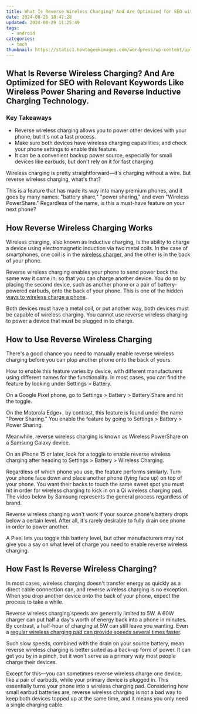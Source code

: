 ```yaml
---
title: What Is Reverse Wireless Charging? And Are Optimized for SEO with Relevant Keywords Like Wireless Power Sharing and Reverse Inductive Charging Technology.
date: 2024-08-26 18:47:28
updated: 2024-08-29 11:25:49
tags:
  - android
categories:
  - tech
thumbnail: https://static1.howtogeekimages.com/wordpress/wp-content/uploads/2021/11/7592a950.jpg
---
```


## What Is Reverse Wireless Charging? And Are Optimized for SEO with Relevant Keywords Like Wireless Power Sharing and Reverse Inductive Charging Technology.

### Key Takeaways

* Reverse wireless charging allows you to power other devices with your phone, but it's not a fast process.
* Make sure both devices have wireless charging capabilities, and check your phone settings to enable this feature.
* It can be a convenient backup power source, especially for small devices like earbuds, but don't rely on it for fast charging.

 Wireless charging is pretty straightforward—it's charging without a wire. But reverse wireless charging, what's that?

 This is a feature that has made its way into many premium phones, and it goes by many names: "battery share," "power sharing," and even "Wireless PowerShare." Regardless of the name, is this a must-have feature on your next phone?

##  How Reverse Wireless Charging Works

 Wireless charging, also known as inductive charging, is the ability to charge a device using electromagnetic induction via two metal coils. In the case of smartphones, one coil is in the [wireless charger](https://howto.techidaily.com/full-solutions-to-fix-error-code-920-in-google-play-on-nokia-130-music-drfone-by-drfone-fix-android-problems-fix-android-problems/), and the other is in the back of your phone.

 Reverse wireless charging enables your phone to send power back the same way it came in, so that you can charge another device. You do so by placing the second device, such as another phone or a pair of battery-powered earbuds, onto the back of your phone. This is one of the hidden [ways to wireless charge a phone](https://screen-video-capture.techidaily.com/new-asgard-unleashed-echoes-of-ragnarok/).

 Both devices must have a metal coil, or put another way, both devices must be capable of wireless charging. You cannot use reverse wireless charging to power a device that must be plugged in to charge.

##  How to Use Reverse Wireless Charging

 There's a good chance you need to manually enable reverse wireless charging before you can plop another phone onto the back of yours.

 How to enable this feature varies by device, with different manufacturers using different names for the functionality. In most cases, you can find the feature by looking under Settings > Battery.

 On a Google Pixel phone, go to Settings > Battery > Battery Share and hit the toggle.

 On the Motorola Edge+, by contrast, this feature is found under the name "Power Sharing." You enable the feature by going to Settings > Battery > Power Sharing.

 Meanwhile, reverse wireless charging is known as Wireless PowerShare on a Samsung Galaxy device.

 On an iPhone 15 or later, look for a toggle to enable reverse wireless charging after heading to Settings > Battery > Wireless Charging.

 Regardless of which phone you use, the feature performs similarly. Turn your phone face down and place another phone (lying face up) on top of your phone. You want their backs to touch the same sweet spot you must hit in order for wireless charging to kick in on a Qi wireless charging pad. The video below by Samsung represents the general process regardless of brand.

 Reverse wireless charging won't work if your source phone's battery drops below a certain level. After all, it's rarely desirable to fully drain one phone in order to power another.

 A Pixel lets you toggle this battery level, but other manufacturers may not give you a say on what level of charge you need to enable reverse wireless charging.

##  How Fast Is Reverse Wireless Charging?

 In most cases, wireless charging doesn't transfer energy as quickly as a direct cable connection can, and reverse wireless charging is no exception. When you drop another device onto the back of your phone, expect the process to take a while.

 Reverse wireless charging speeds are generally limited to 5W. A 60W charger can put half a day's worth of energy back into a phone in minutes. By contrast, a half-hour of charging at 5W can still leave you wanting. Even a [regular wireless charging pad can provide speeds several times faster](https://change-location.techidaily.com/detailed-guide-of-ispoofer-for-pogo-installation-on-xiaomi-redmi-a2plus-drfone-by-drfone-virtual-android/).

 Such slow speeds, combined with the drain on your source battery, mean reverse wireless charging is better suited as a back-up form of power. It can get you by in a pinch, but it won't serve as a primary way most people charge their devices.

 Except for this—you can sometimes reverse wireless charge one device, like a pair of earbuds, while your primary device is plugged in. This essentially turns your phone into a wireless charging pad. Considering how small earbud batteries are, reverse wireless charging is not a bad way to keep both devices topped up at the same time, and it means you only need a single charging cable.

<ins class="adsbygoogle"
     style="display:block"
     data-ad-format="autorelaxed"
     data-ad-client="ca-pub-7571918770474297"
     data-ad-slot="1223367746"></ins>



<ins class="adsbygoogle"
     style="display:block"
     data-ad-client="ca-pub-7571918770474297"
     data-ad-slot="8358498916"
     data-ad-format="auto"
     data-full-width-responsive="true"></ins>
